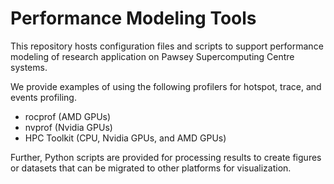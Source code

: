 # Performance Modeling Tools

This repository hosts configuration files and scripts to support performance modeling of research application on Pawsey Supercomputing Centre systems. 

We provide examples of using the following profilers for hotspot, trace, and events profiling.

* rocprof (AMD GPUs)
* nvprof (Nvidia GPUs)
* HPC Toolkit (CPU, Nvidia GPUs, and AMD GPUs)

Further, Python scripts are provided for processing results to create figures or datasets that can be migrated to other platforms for visualization.
